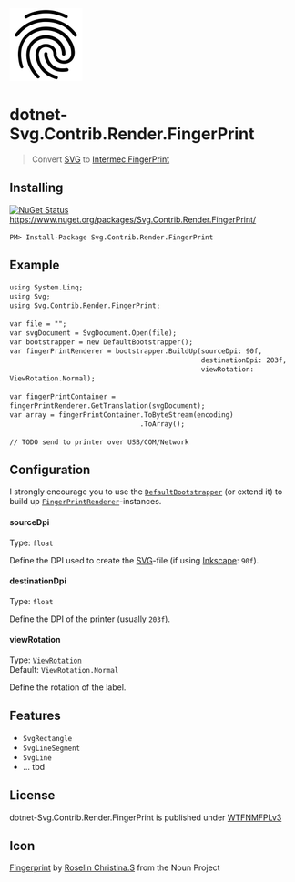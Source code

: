 ![Icon](assets/icon.png)

# dotnet-Svg.Contrib.Render.FingerPrint
> Convert [SVG](https://en.wikipedia.org/wiki/Scalable_Vector_Graphics) to [Intermec FingerPrint](http://www.adc-distribution.de/intermec_etikettendrucker/fingerprint_info.pdf)

## Installing

[![NuGet Status](http://img.shields.io/nuget/v/Svg.Contrib.Render.FingerPrint.svg?style=flat-square)](https://www.nuget.org/packages/Svg.Contrib.Render.FingerPrint/) https://www.nuget.org/packages/Svg.Contrib.Render.FingerPrint/

    PM> Install-Package Svg.Contrib.Render.FingerPrint

## Example

```
using System.Linq;
using Svg;
using Svg.Contrib.Render.FingerPrint;

var file = "";
var svgDocument = SvgDocument.Open(file);
var bootstrapper = new DefaultBootstrapper();
var fingerPrintRenderer = bootstrapper.BuildUp(sourceDpi: 90f,
                                               destinationDpi: 203f,
                                               viewRotation: ViewRotation.Normal);

var fingerPrintContainer = fingerPrintRenderer.GetTranslation(svgDocument);
var array = fingerPrintContainer.ToByteStream(encoding)
                                .ToArray();

// TODO send to printer over USB/COM/Network
```


## Configuration

I strongly encourage you to use the [`DefaultBootstrapper`](DefaultBootstrapper.cs) (or extend it) to build up [`FingerPrintRenderer`](FingerPrintRenderer.cs)-instances.

#### sourceDpi
Type: `float`

Define the DPI used to create the [SVG](https://en.wikipedia.org/wiki/Scalable_Vector_Graphics)-file (if using [Inkscape](https://inkscape.org): `90f`).

#### destinationDpi
Type: `float`

Define the DPI of the printer (usually `203f`).

#### viewRotation
Type: [`ViewRotation`](../Svg.Contrib.Render/Enums.cs#L6)  
Default: `ViewRotation.Normal`

Define the rotation of the label.

## Features

- `SvgRectangle`
- `SvgLineSegment`
- `SvgLine`
- ... tbd

## License

dotnet-Svg.Contrib.Render.FingerPrint is published under [WTFNMFPLv3](https://github.com/dittodhole/WTFNMFPLv3)

## Icon

[Fingerprint](https://thenounproject.com/term/fingerprint/286941/) by [Roselin Christina.S](https://thenounproject.com/rosttarose) from the Noun Project

